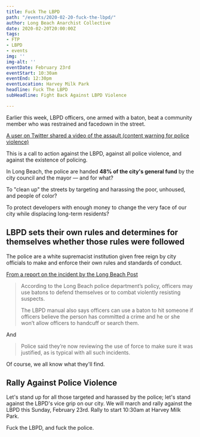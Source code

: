 ```yaml
---
title: Fuck The LBPD
path: "/events/2020-02-20-fuck-the-lbpd/"
author: Long Beach Anarchist Collective
date: 2020-02-20T20:00:00Z
tags:
- FTP
- LBPD
- events
img: ''
img-alt: ''
eventDate: February 23rd
eventStart: 10:30am
eventEnd: 12:30pm
eventLocation: Harvey Milk Park
headline: Fuck The LBPD
subHeadline: Fight Back Against LBPD Violence

---
```

Earlier this week, LBPD officers, one armed with a baton, beat a community member who was restrained and facedown in the street.

[A user on Twitter shared a video of the assault (content warning for police violence)](https://twitter.com/PRP_LB/status/1229954805952466944?ref_src=twsrc%5Etfw)

This is a call to action against the LBPD, against all police violence, and against the existence of policing.

In Long Beach, the police are handed **48% of the city's general fund** by the city council and the mayor — and for what?

To "clean up" the streets by targeting and harassing the poor, unhoused, and people of color?

To protect developers with enough money to change the very face of our city while displacing long-term residents?

## LBPD sets their own rules and determines for themselves whether those rules were followed

The police are a white supremacist institution given free reign by city officials to make and enforce their own rules and standards of conduct.

[From a report on the incident by the Long Beach Post](https://lbpost.com/news/crime/video-baton-beating-resisting-carjack)

> According to the Long Beach police department’s policy, officers may use batons to defend themselves or to combat violently resisting suspects.
>
> The LBPD manual also says officers can use a baton to hit someone if officers believe the person has committed a crime and he or she won’t allow officers to handcuff or search them.

And

> Police said they’re now reviewing the use of force to make sure it was justified, as is typical with all such incidents.

Of course, we all know what they'll find.

## Rally Against Police Violence

Let's stand up for all those targeted and harassed by the police; let's stand against the LBPD's vice grip on our city. We will march and rally against the LBPD this Sunday, February 23rd. Rally to start 10:30am at Harvey Milk Park.

Fuck the LBPD, and fuck the police.
